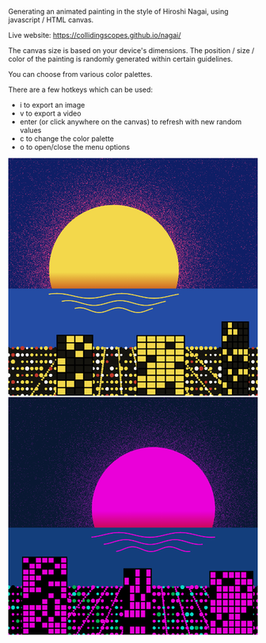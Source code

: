 Generating an animated painting in the style of Hiroshi Nagai, using javascript / HTML canvas.

Live website: https://collidingscopes.github.io/nagai/

The canvas size is based on your device's dimensions. The position / size / color of the painting is randomly generated within certain guidelines.

You can choose from various color palettes.

There are a few hotkeys which can be used:
* i to export an image
* v to export a video
* enter (or click anywhere on the canvas) to refresh with new random values
* c to change the color palette
* o to open/close the menu options

<img src="/images/Shikoku.png">
<img src="/images/Hokkaido.png">